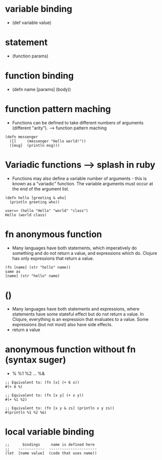 # variable binding
- (def variable value)
# statement
- (function params)
# function binding
- (defn name [params] (body))
# function pattern maching
- Functions can be defined to take different numbers of arguments (different "arity"). --> function pattern maching
```
(defn messenger
  ([]     (messenger "Hello world!"))
  ([msg]  (println msg)))
```
# Variadic functions --> splash in ruby 
- Functions may also define a variable number of arguments - this is known as a "variadic" function. The variable arguments must occur at the end of the argument list.
```
(defn hello [greeting & who]
  (println greeting who))

user=> (hello "Hello" "world" "class")
Hello (world class)
```
# fn anonymous function
- Many languages have both statements, which imperatively do something and do not return a value, and expressions which do. Clojure has only expressions that return a value. 
```
(fn [name] (str "hello" name))
same as 
[name] (str "hello" name)
```
# ()
- Many languages have both statements and expressions, where statements have some stateful effect but do not return a value. In Clojure, everything is an expression that evaluates to a value. Some expressions (but not most) also have side effects.
- return a value
# anonymous function without fn (syntax suger)
- % %1 %2 ... %&
```
;; Equivalent to: (fn [x] (+ 6 x))
#(+ 6 %)

;; Equivalent to: (fn [x y] (+ x y))
#(+ %1 %2)

;; Equivalent to: (fn [x y & zs] (println x y zs))
#(println %1 %2 %&)
```
# local variable binding
```
;;      bindings     name is defined here
;;    ------------  ----------------------
(let  [name value]  (code that uses name))
```
